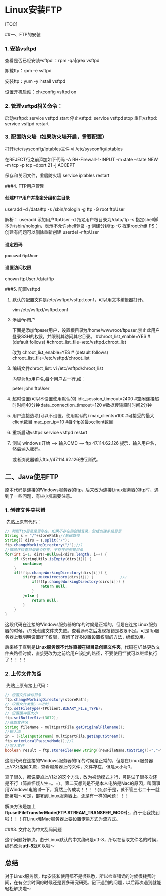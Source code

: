 # Linux安装FTP

[TOC]

##一、FTP的安装

### 1. 安装vsftpd

查看是否已经安装vsftpd ：rpm -qa|grep vsftpd

卸载ftp：rpm -e vsftpd

安装ftp：yum -y install vsftpd

设置开机启动：chkconfig vsftpd on

### 2. 管理vsftpd相关命令：

启动vsftpd: service vsftpd start 
停止vsftpd: service vsftpd stop 
重启vsftpd: service vsftpd restart

### 3. 配置防火墙（如果防火墙开启，需要配置）

打开/etc/sysconfig/iptables文件 
vi /etc/sysconfig/iptables 

在REJECT行之前添加如下代码 
-A RH-Firewall-1-INPUT -m state –state NEW -m tcp -p tcp –dport 21 -j ACCEPT

保存和关闭文件，重启防火墙 
service iptables restart

###4. FTP用户管理

#### 创建FTP用户并指定分组和主目录

useradd -d /data/ftp -s /sbin/nologin -g ftp -G root ftpUser

解析： 
useradd 添加用户ftpUser 
-d 指定用户根目录为/data/ftp 
-s 指定shell脚本为/sbin/nologin，表示不允许shell登录 
-g 创建分组ftp 
-G 指定root分组 
PS：创建有问题可以删除重新创建 userdel -r ftpUser

#### 设定密码

passwd ftpUser

#### 设置访问权限

chown ftpUser /data/ftp

###5. 配置vsftpd

1. 默认的配置文件是/etc/vsftpd/vsftpd.conf，可以用文本编辑器打开。 

   vim /etc/vsftpd/vsftpd.conf

2. 添加ftp用户

   下面是添加ftpuser用户，设置根目录为/home/wwwroot/ftpuser,禁止此用户登录SSH的权限，并限制其访问其它目录。 
   \#chroot_list_enable=YES 
   \# (default follows) 
   \#chroot_list_file=/etc/vsftpd.chroot_list

   改为 
   chroot_list_enable=YES 
   \# (default follows) 
   chroot_list_file=/etc/vsftpd/chroot_list

3. 编辑文件chroot_list: 
   vi /etc/vsftpd/chroot_list

   内容为ftp用户名,每个用户占一行,如：

   peter 
   john 
   ftpUser

4. 超时设置(可以不设置使用默认的) 
   idle_session_timeout=2400 #空闲连接超时时间40分钟 
   data_connection_timeout=120 #数据传输超时时间2分钟

5. 用户连接选项(可以不设置，使用默认的) 
   max_clients=100 #可接受的最大client数目 
   max_per_ip=10 #每个ip的最大client数目

6. 重新启动vsftpd 
   service vsftpd restart

7. 测试 
   windows 开始 —-> 输入CMD —–> ftp 47.114.62.126
   提示，输入用户名，然后输入密码。

   或者浏览器输入ftp://47.114.62.126进行测试。

## 二、Java使用FTP

​	原本代码是连接的Windows服务器的ftp，后来改为连接Linux服务器的ftp时，遇到了一些问题，有些小坑需要注意。

### 1. 创建文件夹报错

​	先贴上原有代码：

```java
// 判断ftp目录是否存在，如果不存在则创建目录，包括创建多级目录
String s = "/"+storePath;//基础路径
String[] dirs = s.split("/");
ftp.changeWorkingDirectory("/");//1
//按顺序检查目录是否存在，不存在则创建目录
for(int i=1; dirs!=null&&i<dirs.length; i++) {
    if (StringUtils.isEmpty(dirs[i])) {
        continue;
    }
    if(!ftp.changeWorkingDirectory(dirs[i])) {
        if(ftp.makeDirectory(dirs[i])) {			//2
            if(!ftp.changeWorkingDirectory(dirs[i])) {
                return null;
            }
        }else {
            return null;
        }
    }
}
```

​	这段代码在连接的Windows服务器的ftp的时候是正常的，但是在连接Linux服务器的时候，//2处创建文件夹失败。查看源码之后发现报错是权限不足。可是ftp服务器上我明明设置好了权限，查询了好多设置设置权限的方法，统统没用。

​	后来终于查到是**Linux服务器不允许直接在根目录创建文件夹**，代码在//1处更改文件夹路径时候，直接更改为之前给用户设定的路径，不要使用“/”就可以继续执行了！！！！

### 2. 上传文件为空

​	先贴上原有接上代码：

```java
// 设置文件操作目录
ftp.changeWorkingDirectory(storePath);
// 设置文件类型，二进制
ftp.setFileType(FTPClient.BINARY_FILE_TYPE);
// 设置缓冲区大小
ftp.setBufferSize(3072);
//获取文件名
String fileName = multipartFile.getOriginalFilename();
//输入流
in = (FileInputStream) multipartFile.getInputStream();
ftp.enterLocalPassiveMode();//1
//写入文件
boolean result = ftp.storeFile(new String((newFileName.toString()+"."+fileNames[fileNames.length-1]).getBytes("GBK"),"ISO_8859_1"), in);//2

```

​	这段代码在连接的Windows服务器的ftp的时候是正常的，但是在Linux服务器上//2处返回失败，查看服务器上的文件，文件存在，但是大小为0。

​	查了很久，都说要加上//1处的这个方法，改为被动模式才行，可是试了很多次还是不行（简直怀疑人生=。=）。第二天想到是不是本人电脑是Mac的原因，叫同事用Windows电脑试一下，竟然上传成功！！！！@_@于是，就不管三七二十一就部署啦～可是，部署到Linux服务器上，还是有一样的问题！！！

​	解决方法是加上**ftp.setFileTransferMode(FTP.STREAM_TRANSFER_MODE);**，终于让我找到啦！！！在Linux和Mac服务器上要设置传输方式为流方式。

###3. 文件名为中文乱码问题

​	这个问题好解决，由于Linux默认的中文编码是utf-8，所以在读取文件名的时候，编码改为**utf-8**就可以啦～



## 总结

​	对于Linux服务器，ftp安装和使用都不是很熟悉，所以检查错误的时候很耗费时间，在有空余时间的时候还是要多研究研究。记下遇到的问题，以后再次遇到就能轻松解决啦～





